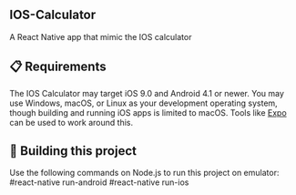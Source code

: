 ## IOS-Calculator
A React Native app that mimic the IOS calculator

## 📋 Requirements

The IOS Calculator may target iOS 9.0 and Android 4.1 or newer. You may use Windows, macOS, or Linux as your development operating system, though building and running iOS apps is limited to macOS. Tools like [Expo](https://expo.io) can be used to work around this.

## 🎉 Building this project

Use the following commands on Node.js to run this project on emulator:
#react-native run-android
#react-native run-ios
